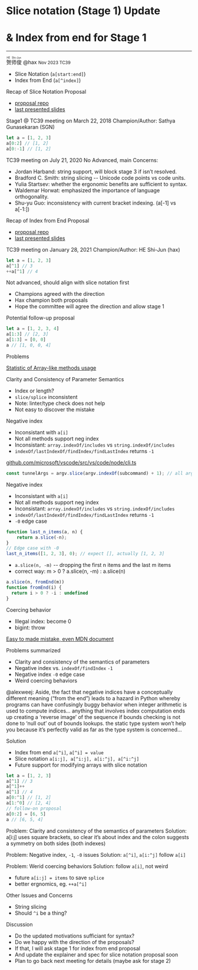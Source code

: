 # Slice notation (Stage 1) Update
# & Index from end for Stage 1
--------------------------------------------------------
<div><ruby>贺师俊<rp>（</rp><rt>HE Shi-Jun</rt><rp>）</rp></ruby> @hax <small>Nov 2023 TC39</small></div>

- Slice Notation (`a[start:end]`)
- Index from End (`a[^index]`) 

Recap of Slice Notation Proposal
- [proposal repo](https://github.com/tc39/proposal-slice-notation)
- [last presented slides](https://docs.google.com/presentation/d/1EBpiGuYn2ChDvcd67fpz6gGY14kO8VCuAKOhFMxOqEQ)

Stage1 @ TC39 meeting on March 22, 2018
Champion/Author: Sathya Gunasekaran (SGN)
```ts
let a = [1, 2, 3]
a[0:2] // [1, 2]
a[0:-1] // [1, 2]
```

TC39 meeting on July 21, 2020
No Advanced, main Concerns:
- Jordan Harband: string support, will block stage 3 if isn’t resolved.
- Bradford C. Smith: string slicing -- Unicode code points vs code units.
- Yulia Startsev: whether the ergonomic benefits are sufficient to syntax.
- Waldemar Horwat: emphasized the importance of language orthogonality.
- Shu-yu Guo: inconsistency with current bracket indexing. (a[-1] vs a[-1:])

Recap of Index from End Proposal
- [proposal repo](https://github.com/hax/proposal-index-from-end)
- [last presented slides](https://johnhax.net/2021/index-from-end/slide#0)

TC39 meeting on January 28, 2021
Champion/Author: HE Shi-Jun (hax)
```ts
let a = [1, 2, 3]
a[^1] // 3
++a[^1] // 4
```
Not advanced, should align with slice notation first

- Champions agreed with the direction
- Hax champion both proposals
- Hope the committee will agree the direction and allow stage 1

Potential follow-up proposal
```ts
let a = [1, 2, 3, 4]
a[1:3] // [2, 3]
a[1:3] = [0, 0]
a // [1, 0, 0, 4]
```

Problems

[Statistic of Array-like methods usage](https://gist.github.com/hax/c16cd2cd3f393ad98249f20b41c222e1)

Clarity and Consistency of Parameter Semantics
- Index or length?
- `slice/splice` inconsistent
- Note: linter/type check does not help
- Not easy to discover the mistake

Negative index
- Inconsistant with `a[i]`
- Not all methods support neg index
- Inconsistant: `array.indexOf/includes` vs `string.indexOf/includes`
- `indexOf/lastIndexOf/findIndex/findLastIndex` returns `-1`

[github.com/microsoft/vscode/src/vs/code/node/cli.ts](https://github.com/microsoft/vscode/blob/3dc8779a30910790358fa74d0e62792e2ba8a867/src/vs/code/node/cli.ts#L60)
```ts
const tunnelArgs = argv.slice(argv.indexOf(subcommand) + 1); // all arguments behind `tunnel`
```

Negative index
- Inconsistant with `a[i]`
- Not all methods support neg index
- Inconsistant: `array.indexOf/includes` vs `string.indexOf/includes`
- `indexOf/lastIndexOf/findIndex/findLastIndex` returns `-1`
- `-0` edge case

```ts
function last_n_items(a, n) {
    return a.slice(-n);
}
// Edge case with -0
last_n_items([1, 2, 3], 0); // expect [], actually [1, 2, 3]
```

- `a.slice(n, -m)` -- dropping the first n items and the last m items
- correct way: m > 0 ? a.slice(n, -m) : a.slice(n)

```ts
a.slice(n, fromEnd(m))
function fromEnd(i) {
  return i > 0 ? -i : undefined
}
```

Coercing behavior
- Illegal index: become 0
- bigint: throw

[Easy to made mistake, even MDN document](https://github.com/mdn/content/blob/main/files/en-us/web/javascript/reference/global_objects/string/slice/index.md?plain=1#L54)

Problems summarized
- Clarity and consistency of the semantics of parameters
- Negative index vs. `indexOf/findIndex` `-1`
- Negative index `-0` edge case
- Weird coercing behaviors

@alexweej: Aside, the fact that negative indices have a conceptually different 
meaning (“from the end”) leads to a hazard in Python whereby programs can have 
confusingly buggy behavior when integer arithmetic is used to compute indices… 
anything that involves index computation ends up creating a ‘reverse image’ of the sequence 
if bounds checking is not done to ‘null out’ out of bounds lookups. the static type system 
won’t help you because it’s perfectly valid as far as the type system is concerned…

Solution
- Index from end `a[^i]`, `a[^i] = value`
- Slice notation `a[i:j], a[^i:j], a[i:^j], a[^i:^j]`
- Future support for modifying arrays with slice notation

```ts
let a = [1, 2, 3]
a[^1] // 3
a[^1]++
a[^1] // 4
a[0:^1] // [1, 2]
a[1:^0] // [2, 4]
// follow-on proposal
a[0:2] = [6, 5]
a // [6, 5, 4]
```

Problem: Clarity and consistency of the semantics of parameters
Solution: a[i:j] uses square brackets, so clear it’s about index
and the colon suggests a symmetry on both sides (both indexes)

Problem: Negative index, `-1`, `-0` issues
Solution: `a[^i]`, `a[i:^j]` follow `a[i]`

Problem: Werid coercing behaviors
Solution: follow `a[i]`, not weird

- future `a[i:j] = items` to save `splice`
- better ergnomics, eg. `++a[^i]`

Other Issues and Concerns
- String slicing
- Should `^i` be a thing?

Discussion

- Do the updated motivations sufficiant for syntax?
- Do we happy with the direction of the proposals?
- If that, I will ask stage 1 for index from end proposal
- And update the explainer and spec for slice notation proposal soon
- Plan to go back next meeting for details (maybe ask for stage 2)

